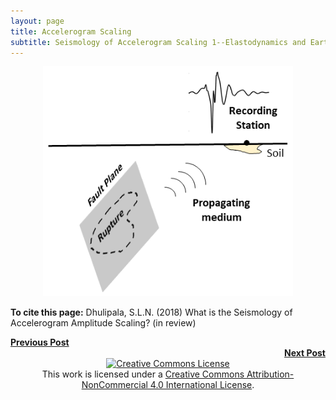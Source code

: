 ```yaml
---
layout: page
title: Accelerogram Scaling
subtitle: Seismology of Accelerogram Scaling 1--Elastodynamics and Earthquakes
---
```

  

<center><img src="/Blogs/PBEE/Figures/Schem_Easy2.png" width="400"></center>


**To cite this page:** Dhulipala, S.L.N. (2018) What is the Seismology of Accelerogram Amplitude Scaling? (in review)

<div style="text-align: left"> <a href="https://somu15.github.io/Blogs/PBEE/Acc_Sca_1/"><b>Previous Post</b></a></div> <div style="text-align: right"> <a href="https://somu15.github.io/Blogs/PBEE/Acc_Sca_3/"><b>Next Post</b></a></div>

<center><a rel="license" href="http://creativecommons.org/licenses/by-nc/4.0/"><img alt="Creative Commons License" style="border-width:0" src="https://i.creativecommons.org/l/by-nc/4.0/88x31.png" /></a><br />This work is licensed under a <a rel="license" href="http://creativecommons.org/licenses/by-nc/4.0/">Creative Commons Attribution-NonCommercial 4.0 International License</a>.</center>
